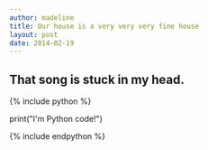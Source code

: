 ```yaml
---
author: madeline
title: Our house is a very very very fine house
layout: post
date: 2014-02-19
---
```


## That song is stuck in my head.

{% include python %}

print("I'm Python code!")

{% include endpython %}

